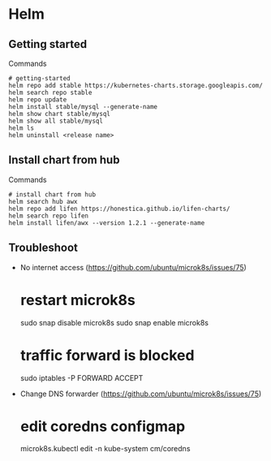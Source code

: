 # Helm

## Getting started

Commands

    # getting-started
    helm repo add stable https://kubernetes-charts.storage.googleapis.com/
    helm search repo stable
    helm repo update
    helm install stable/mysql --generate-name
    helm show chart stable/mysql
    helm show all stable/mysql
    helm ls
    helm uninstall <release name>

## Install chart from hub

Commands

    # install chart from hub
    helm search hub awx
    helm repo add lifen https://honestica.github.io/lifen-charts/
    helm search repo lifen
    helm install lifen/awx --version 1.2.1 --generate-name

## Troubleshoot

* No internet access (https://github.com/ubuntu/microk8s/issues/75)

    # restart microk8s
    sudo snap disable microk8s
    sudo snap enable microk8s
    # traffic forward is blocked
    sudo iptables -P FORWARD ACCEPT

* Change DNS forwarder (https://github.com/ubuntu/microk8s/issues/75)

    # edit coredns configmap
    microk8s.kubectl edit -n kube-system cm/coredns
